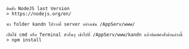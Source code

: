 

    ติดตั้ง NodeJS last Version 
    > https://nodejs.org/en/

    นำ folder kandn ไปวางที่ server อย่างเช่น /AppServ/www/

    เปิดใช้ cmd หรือ Terminal ตัวอื่นๆ เข้าไปที่ /AppServ/www/kandn แล้วพิมพ์คำสั่งด้านล่างนี้
    > npm install